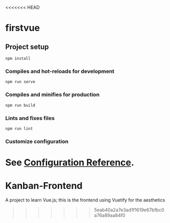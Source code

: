 <<<<<<< HEAD
# firstvue

## Project setup
```
npm install
```

### Compiles and hot-reloads for development
```
npm run serve
```

### Compiles and minifies for production
```
npm run build
```

### Lints and fixes files
```
npm run lint
```

### Customize configuration
See [Configuration Reference](https://cli.vuejs.org/config/).
=======
# Kanban-Frontend
A project to learn Vue.js; this is the frontend using Vuetify for the aesthetics
>>>>>>> 5eab40a2a7e3ad1f1619e67bfbc0a76a89aa84f0
